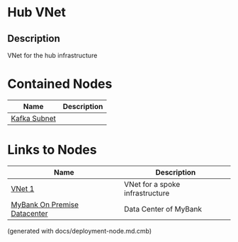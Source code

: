 # Hub VNet
## Description
VNet for the hub infrastructure

# Contained Nodes
Name | Description 
---|---
[Kafka Subnet](../../../mybank/it-management/azure/kafka-subnet.md) | 
# Links to Nodes
Name | Description
---|---
[VNet 1](../../../mybank/it-management/azure/lz1-vnet1.md) | VNet for a spoke infrastructure
[MyBank On Premise Datacenter](../../../mybank/it-management/onprem/data-center.md) | Data Center of MyBank


(generated with docs/deployment-node.md.cmb)
